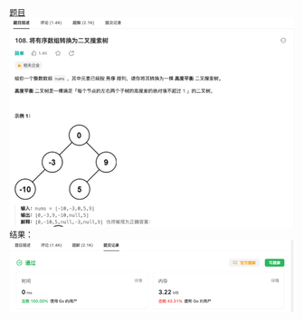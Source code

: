 [题目](https://leetcode.cn/problems/convert-sorted-array-to-binary-search-tree/description/?envType=study-plan-v2&envId=top-interview-150)
![pic](img.png)
结果：
![pic](result.png)